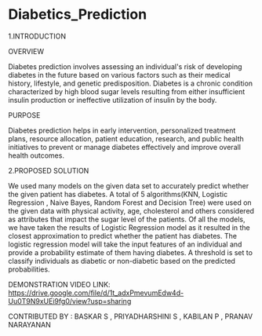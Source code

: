 # Diabetics_Prediction
1.INTRODUCTION

OVERVIEW

Diabetes prediction involves assessing an individual's risk of developing diabetes in the future based on various factors such as their medical history, lifestyle, and genetic predisposition. Diabetes is a chronic condition characterized by high blood sugar levels resulting from either insufficient insulin production or ineffective utilization of insulin by the body.

PURPOSE

Diabetes prediction helps in early intervention, personalized treatment plans, resource allocation, patient education, research, and public health initiatives to prevent or manage diabetes effectively and improve overall health outcomes.

2.PROPOSED SOLUTION

We used many models on the given data set to accurately predict whether the given patient has diabetes.
A total of 5 algorithms(KNN, Logistic Regression , Naive Bayes, Random Forest and Decision Tree) were used on the given data with physical activity, age, cholesterol and others  considered as attributes that impact the sugar level of the patients. Of all the models, we have taken the results of Logistic Regression model as it resulted in the closest approximation to predict whether the patient has diabetes. 
The logistic regression model will take the input features of an individual and provide a probability estimate of them having diabetes. A threshold is set to classify individuals as diabetic or non-diabetic based on the predicted probabilities.

DEMONSTRATION VIDEO LINK:
https://drive.google.com/file/d/1t_adxPmevumEdw4d-Uu0T9N9xUEi9fg0/view?usp=sharing

CONTRIBUTED BY : BASKAR S , PRIYADHARSHINI S , KABILAN P , PRANAV NARAYANAN
